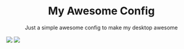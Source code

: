 <h1 align="center"> My Awesome Config</h1>
<p align="center"> Just a simple awesome config to make my desktop awesome </p>

<img src="https://i.imgur.com/aCMTlSO.png" align="center"/>
<img src="https://i.imgur.com/PQ667O0.png" align="center"/>

